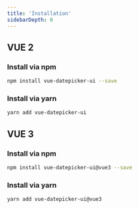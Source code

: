 ```yaml
---
title: 'Installation'
sidebarDepth: 0
---
```


## VUE 2

### Install via npm

```bash
npm install vue-datepicker-ui --save
```


### Install via yarn

```bash
yarn add vue-datepicker-ui
```

## VUE 3


### Install via npm

```bash
npm install vue-datepicker-ui@vue3 --save
```


### Install via yarn

```bash
yarn add vue-datepicker-ui@vue3
```